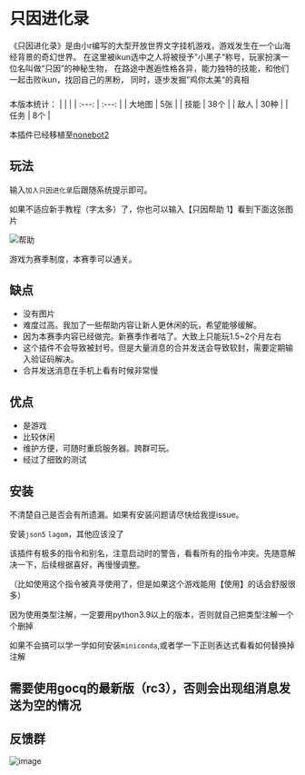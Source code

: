 ﻿# 只因进化录

《只因进化录》是由小r编写的大型开放世界文字挂机游戏，游戏发生在一个山海经背景的奇幻世界。
在这里被ikun选中之人将被授予”小黑子“称号，玩家扮演一位名叫做“只因”的神秘生物，
在路途中邂逅性格各异，能力独特的技能，和他们一起击败ikun，找回自己的黑粉，
同时，逐步发掘”鸡你太美“的真相

###
本版本统计：
|  |  |
| :---: | :---: | 
| 大地图 | 5张 |
| 技能 | 38个 | 
| 敌人 | 30种 | 
| 任务 | 8个 | 

本插件已经移植至[nonebot2](https://github.com/RShock/nonebot_plugin_ikun_evolution)

## 玩法
输入`加入只因进化录`后跟随系统提示即可。

如果不适应新手教程（字太多）了，你也可以输入【只因帮助 1】看到下面这张图片

![帮助](https://user-images.githubusercontent.com/11630758/209157329-4aac4807-6319-4f8d-a691-9f9807f687f0.jpg)

游戏为赛季制度，本赛季可以通关。


## 缺点
* 没有图片
* 难度过高。我加了一些帮助内容让新人更休闲的玩，希望能够缓解。
* 因为本赛季内容已经做完。新赛季作者咕了。大致上只能玩1.5~2个月左右
* 这个插件不会导致被封号。但是大量消息的合并发送会导致软封，需要定期输入验证码解决。
* 合并发送消息在手机上看有时候非常慢

## 优点
* 是游戏
* 比较休闲
* 维护方便，可随时重启服务器。跨群可玩。
* 经过了细致的测试

## 安装

不清楚自己是否会有所遗漏。如果有安装问题请尽快给我提issue。

安装`json5` `lagom`，其他应该没了

该插件有极多的指令和别名，注意启动时的警告，看看所有的指令冲突。先随意解决一下，后续根据喜好，再慢慢调整。

（比如使用这个指令被真寻使用了，但是如果这个游戏能用【使用】的话会舒服很多）

因为使用类型注解，一定要用python3.9以上的版本，否则就自己把类型注解一个个删掉

如果不会搞可以学一学如何安装`miniconda`,或者学一下正则表达式看看如何替换掉注解

## 需要使用gocq的最新版（rc3），否则会出现组消息发送为空的情况

## 反馈群
![image](https://user-images.githubusercontent.com/11630758/208240745-be6a5daf-cf38-466e-8ce8-fb285e86e9b0.png)

